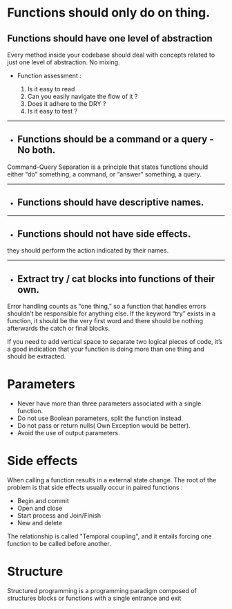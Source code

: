# Functions should only do on thing.

## Functions should have one level of abstraction

Every method inside your codebase should deal with concepts related to just one level of abstraction. No mixing.

- Function assessment :

    1. Is it easy to read 
    2. Can you easily navigate the flow of it ?
    3. Does it adhere to the DRY ?
    4. Is it easy to test ?

----
- ## Functions should be a command or a query - No both.
Command-Query Separation is a principle that states functions should either “do” something, a command, or “answer” something, a query.

------
- ## Functions should have descriptive names.

-----
- ## Functions should not have side effects.
they should perform the action indicated by their names.

-----

- ## Extract try / cat blocks into functions of their own.
Error handling counts as “one thing,” so a function that handles errors shouldn’t be responsible for anything else. If the keyword “try” exists in a function, it should be the very first word and there should be nothing afterwards the catch or final blocks.

If you need to add vertical space to separate two logical pieces of code, it’s a good indication that your function is doing more than one thing and should be extracted.


# Parameters 

- Never have more than three parameters associated with a single function.
- Do not use Boolean parameters, split the function instead.
- Do not pass or return nulls( Own Exception would be better).
- Avoid the use of output parameters.





# Side effects

When calling a function results in a external state change. The root of the problem is that side effects usually occur in paired functions :

- Begin and commit
- Open and close
- Start process and Join/Finish
- New and delete

The relationship is called "Temporal coupling", and it entails forcing one function to be called before another. 

# Structure 


Structured programming is a programming paradigm composed of structures blocks or functions with a single entrance and exit